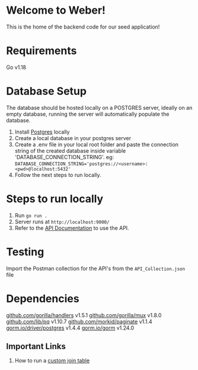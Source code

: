 # Welcome to Weber!

This is the home of the backend code for our seed application! 

# Requirements
Go v1.18

# Database Setup
The database should be hosted locally on a POSTGRES server, ideally on an empty database, running the server will automatically populate the database.
1.  Install [Postgres](https://www.postgresql.org/download/) locally
2.  Create a local database in your postgres server
3.  Create a .env file in your local root folder and paste the connection string of the created database inside variable 'DATABASE_CONNECTION_STRING'. 
    eg: `DATABASE_CONNECTION_STRING='postgres://<username>:<pwd>@localhost:5432'`
4.  Follow the next steps to run locally. 


# Steps to run locally

1. Run `go run .`
2. Server runs at `http://localhost:9000/`
3. Refer to the [API Documentation](https://docs.google.com/spreadsheets/d/18YYk-Z9BY7OSXgQzrdJ2S9RKgEWv-3_FlDrEU2U6ws0/edit?usp=sharing) to use the API.

# Testing
Import the Postman collection for the API's from the `API_Collection.json` file 

# Dependencies


[github.com/gorilla/handlers](github.com/gorilla/handlers) v1.5.1
[github.com/gorilla/mux](github.com/gorilla/mux) v1.8.0
[github.com/lib/pq](github.com/lib/pq) v1.10.7
[github.com/morkid/paginate](github.com/morkid/paginate) v1.1.4
[gorm.io/driver/postgres](gorm.io/driver/postgres) v1.4.4
[gorm.io/gorm](gorm.io/gorm) v1.24.0

## Important Links
1. How to run a [custom join table](https://github.com/go-gorm/gorm/issues/4051)

